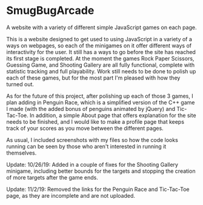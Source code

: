 # SmugBugArcade
A website with a variety of different simple JavaScript games on each page.

This is a website designed to get used to using JavaScript in a variety of a ways on webpages, so each of the minigames on it offer
different ways of interactivity for the user. It still has a ways to go before the site has reached its first stage is completed.
At the moment the games Rock Paper Scissors, Guessing Game, and Shooting Gallery are all fully functional, complete with statistic
tracking and full playability. Work still needs to be done to polish up each of these games, but for the most part I'm pleased with how
they turned out.

As for the future of this project, after polishing up each of those 3 games, I plan adding in Penguin Race, which is a simplified version
of the C++ game I made (with the added bonus of penguins animated by jQuery) and Tic-Tac-Toe. In addition, a simple About page that offers
explanation for the site needs to be finished, and I would like to make a profile page that keeps track of your scores as you move between
the different pages.

As usual, I included screenshots with my files so how the code looks running can be seen by those who aren't interested in running it
themselves.

Update: 10/26/19: Added in a couple of fixes for the Shooting Gallery minigame, including better bounds for the targets and stopping
the creation of more targets after the game ends.

Update: 11/2/19: Removed the links for the Penguin Race and Tic-Tac-Toe page, as they are incomplete and are not uploaded.
